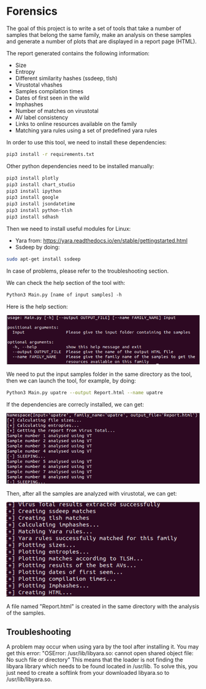 # Forensics
The goal of this project is to write a set of tools that take a number of samples that belong the same family, make an analysis on these samples and generate a number of plots that are displayed in a report page (HTML). 

The report generated contains the following information: 
* Size
* Entropy
* Different similarity hashes (ssdeep, tlsh)
* Virustotal vhashes
* Samples compilation times
* Dates of first seen in the wild
* Imphashes
* Number of matches on virustotal 
* AV label consistency
* Links to online resources available on the family 
* Matching yara rules using a set of predefined yara rules

In order to use this tool, we need to install these dependencies: 
```bash
pip3 install -r requirements.txt
```

Other python dependencies need to be installed manually: 
```bash
pip3 install plotly
pip3 install chart_studio
pip3 install ipython
pip3 install google
pip3 install jsondatetime
pip3 install python-tlsh
pip3 install sdhash
```


Then we need to install useful modules for Linux:
* Yara from: https://yara.readthedocs.io/en/stable/gettingstarted.html
* Ssdeep by doing: 
```bash
sudo apt-get install ssdeep
```

In case of problems, please refer to the troubleshooting section. 


We can check the help section of the tool with: 
```bash
Python3 Main.py [name of input samples] -h 
```
Here is the help section: 

![Image of help section](help_section.png)

We need to put the input samples folder in the same directory as the tool, then we can launch the tool, for example, by doing: 
```bash
Python3 Main.py upatre --output Report.html --name upatre
```
If the dependencies are correcly installed, we can get: 

![Image of first part of result](1.png)

Then, after all the samples are analyzed with virustotal, we can get: 

![Image of first part of result](2.png)

A file named "Report.html" is created in the same directory with the analysis of the samples. 

## Troubleshooting

A problem may occur when using yara by the tool after installing it. 
You may get this error: "OSError: /usr/lib/libyara.so: cannot open shared object file: No such file or directory"
This means that the loader is not finding the libyara library which needs to be found located in /usr/lib.
To solve this, you just need to create a softlink from your downloaded libyara.so to /usr/lib/libyara.so.
